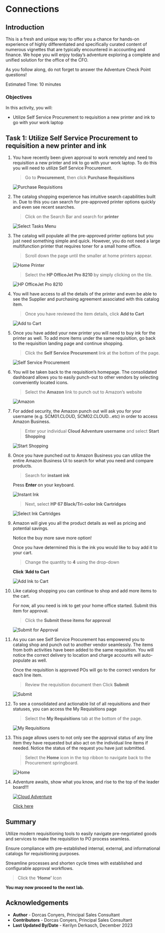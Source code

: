 # Connections

## Introduction

This is a fresh and unique way to offer you a chance for hands-on experience of highly differentiated and specifically curated content of numerous vignettes that are typically encountered in accounting and finance. We hope you will enjoy today’s adventure exploring a complete and unified solution for the office of the CFO.

As you follow along, do not forget to answer the Adventure Check Point questions! 


Estimated Time: 10 minutes


### Objectives

In this activity, you will:
* Utilize Self Service Procurement to requisition a new printer and ink to go with your work laptop
 



## Task 1: Utilize Self Service Procurement to requisition a new printer and ink

1. You have recently been given approval to work remotely and need to requisition a new printer and ink to go with your work laptop. To do this you will need to utilize Self Service Procurement.

    > Go to **Procurement**, then click **Purchase Requisitions**

    ![Purchase Requisitions](images/purchase-requisitions.png)


2. The catalog shopping experience has intuitive search capabilities built in. Due to this you can search for pre-approved printer options quickly and even see recent searches.

    > Click on the Search Bar and search for **printer**

    ![Select Tasks Menu](images/printer.png)


3. The catalog will populate all the pre-approved printer options but you just need something simple and quick. However, you do not need a large multifunction printer that requires toner for a small home office.

    > Scroll down the page until the smaller at home printers appear.

    ![Home Printer](images/home-printer.png)

    > Select the **HP OfficeJet Pro 8210** by simply clicking on the tile.

    ![HP OfficeJet Pro 8210](images/hp-officejet-pro-8210.png)


4. You will have access to all the details of the printer and even be able to see the Supplier and purchasing agreement associated with this catalog item.

    > Once you have reviewed the item details, click **Add to Cart**

    ![Add to Cart](images/add-to-cart.png)


5. Once you have added your new printer you will need to buy ink for the printer as well.  To add more items under the same requisition, go back to the requisition landing page and continue shopping.

    > Click the **Self Service Procurement** link at the bottom of the page.

    ![Self Service Procurement](images/select-and-add.png)


6. You will be taken back to the requisition’s homepage. The consolidated dashboard allows you to easily punch-out to other vendors by selecting conveniently located icons.

    > Select the **Amazon** link to punch out to Amazon’s website

    ![Amazon](images/amazon.png)


7. For added security, the Amazon punch out will ask you for your username (e.g. SCM01.CLOUD, SCM02.CLOUD…etc) in order to access Amazon Business.

    > Enter your individual **Cloud Adventure username** and select **Start Shopping**

    ![Start Shopping](images/start-shopping.png)


8. Once you have punched out to Amazon Business you can utilize the entire Amazon Business UI to search for what you need and compare products.

    > Search for **instant ink**
    
    Press **Enter** on your keyboard.

    ![Instant Ink](images/instant-ink.png)

    > Next, select **HP 67 Black/Tri-color Ink Cartridges**

    ![Select Ink Cartridges](images/ink-cartridges.png)


9. Amazon will give you all the product details as well as pricing and potential savings. 

    Notice the buy more save more option!

    Once you have determined this is the ink you would like to buy add it to your cart.

    > Change the quantity to **4** using the drop-down
    
    **Click ‘Add to Cart** 

    ![Add Ink to Cart](images/add-ink-to-cart.png)


10. Like catalog shopping you can continue to shop and add more items to the cart.

    For now, all you need is ink to get your home office started. Submit this item for approval.

    > Click the **Submit these items for approval**

    ![Submit for Approval](images/start-shopping.png)


11. As you can see Self Service Procurement has empowered you to catalog shop and punch out to another vendor seamlessly. 
    The items from both activities have been added to the same requisition. You will notice the correct delivery to location and charge accounts will auto-populate as well.

    Once the requisition is approved POs will go to the correct vendors for each line item. 

    > Review the requisition document then Click **Submit**

    ![Submit](images/submit.png)


12. To see a consolidated and actionable list of all requisitions and their statuses, you can access the My Requisitions page

    > Select the **My Requisitions** tab at the bottom of the page.

    ![My Requisitions](images/submit.png)


13. This page allows users to not only see the approval status of any line item they have requested but also act on the individual line items if needed.
    Notice the status of the request you have just submitted.

    > Select the **Home** icon in the top ribbon to navigate back to the Procurement springboard.

    ![Home](images/home.png)



14. Adventure awaits, show what you know, and rise to the top of the leader board!!!
    
    [![Cloud Adventure](images/cloud-adventure-checkpoint-image.png)](http://apex.oracle.com/pls/apex/f?p=159406:LOGIN_TEAM:::::CC:HCMCLOUDADVENTURE) 
    
    [Click here](http://apex.oracle.com/pls/apex/f?p=159406:LOGIN_TEAM:::::CC:HCMCLOUDADVENTURE) 


## Summary

Utilize modern requisitioning tools to easily navigate pre-negotiated goods and services to make the requisition to PO process seamless.

Ensure compliance with pre-established internal, external, and informational catalogs for requisitioning purposes.

Streamline processes and shorten cycle times with established and configurable approval workflows.




  > Click the **‘Home’** Icon

**You may now proceed to the next lab.**

## Acknowledgements
* **Author** - Dorcas Conyers, Principal Sales Consultant
* **Contributors** -  Dorcas Conyers, Principal Sales Consultant
* **Last Updated By/Date** - Kerilyn Derkasch, December 2023

